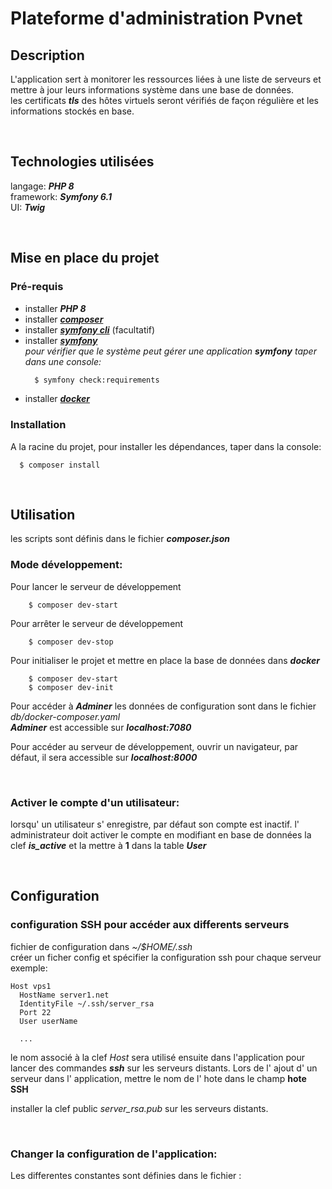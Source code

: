 # Plateforme d'administration Pvnet 

## Description 

  L'application sert à monitorer les ressources liées à une liste de serveurs et mettre à jour leurs informations système dans une base de données.   
 les certificats ***tls*** des  hôtes virtuels seront vérifiés de façon régulière  et les informations stockés en base.

  <br>

## Technologies utilisées 

langage: ***PHP 8***   
framework: ***Symfony 6.1***  
UI: ***Twig***

 <br>
 
## Mise en place du projet 

### Pré-requis
- installer ***PHP 8***
- installer [***composer***](https://getcomposer.org/)
- installer [***symfony cli***](https://symfony.com/download) (facultatif)
- installer [***symfony***](https://symfony.com/doc/current/setup.html)  
  *pour vérifier que le système peut gérer une application* ***symfony*** *taper dans une console:*
  ```bash
    $ symfony check:requirements
  ```
- installer [***docker***](https://docs.docker.com/get-docker/)

### Installation
  A la racine du projet, pour installer les dépendances, taper dans la console:
  ```
    $ composer install
  ```
  <br>

## Utilisation 
 
 les scripts sont définis dans le fichier ***composer.json***


### Mode développement:
Pour lancer le serveur de développement  
``` 
    $ composer dev-start
```
Pour arrêter le serveur de développement  
```
    $ composer dev-stop
```
Pour initialiser le projet et mettre en place la base de données dans ***docker***   
```
    $ composer dev-start
    $ composer dev-init
```
Pour accéder à ***Adminer*** 
les données de configuration sont dans le fichier *db/docker-composer.yaml*  
***Adminer*** est accessible sur ***localhost:7080***  

Pour accéder au serveur de développement, ouvrir un navigateur, par défaut, il sera accessible sur ***localhost:8000***

<br>

###  Activer le compte d'un utilisateur: 
   lorsqu' un utilisateur s' enregistre, par défaut son compte est inactif.
   l' administrateur doit activer le compte en modifiant en base de données la clef ***is_active*** et la mettre à  **1** dans la table ***User***

<br>

## Configuration 


### configuration SSH pour accéder aux differents serveurs 
fichier de configuration dans *~/$HOME/.ssh*  
créer un ficher config et spécifier la configuration ssh pour chaque serveur  
exemple: 
```
Host vps1
  HostName server1.net
  IdentityFile ~/.ssh/server_rsa
  Port 22
  User userName

  ...
```
le nom associé à la clef *Host* sera utilisé ensuite dans l'application pour lancer des commandes ***ssh*** sur les serveurs distants. Lors de l' ajout d' un serveur dans l' application, mettre le nom de l' hote dans le champ **hote SSH**

installer la clef public *server_rsa.pub* sur les serveurs distants.

<br>

### Changer la configuration de l'application: 
Les differentes constantes sont définies dans le fichier : 

<br>

